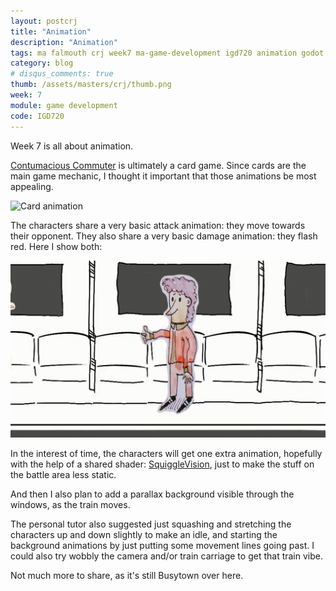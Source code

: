 ```yaml
---
layout: postcrj
title: "Animation"
description: "Animation"
tags: ma falmouth crj week7 ma-game-development igd720 animation godot contumacious
category: blog
# disqus_comments: true
thumb: /assets/masters/crj/thumb.png
week: 7
module: game development
code: IGD720
---
```


Week 7 is all about animation.

[Contumacious Commuter](/tags#contumacious) is ultimately a card game. Since cards are the main game mechanic, I thought it important that those animations be most appealing.

![Card animation](/assets/posts/2021-03-17-animation/card-animation.gif)

The characters share a very basic attack animation: they move towards their opponent. They also share a very basic damage animation: they flash red. Here I show both:

![Attack](/assets/posts/2021-03-17-animation/attack.gif)

In the interest of time, the characters will get one extra animation, hopefully with the help of a shared shader: [SquiggleVision](https://en.wikipedia.org/wiki/Squigglevision), just to make the stuff on the battle area less static.

And then I also plan to add a parallax background visible through the windows, as the train moves.

The personal tutor also suggested just squashing and stretching the characters up and down slightly to make an idle, and starting the background animations by just putting some movement lines going past. I could also try wobbly the camera and/or train carriage to get that train vibe.

Not much more to share, as it's still Busytown over here.